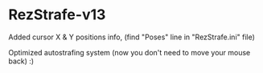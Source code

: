 # RezStrafe-v13
Added cursor X & Y positions info, (find "Poses" line in "RezStrafe.ini" file)

Optimized autostrafing system (now you don't need to move your mouse back) :)
